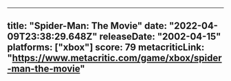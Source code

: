 
---
title: "Spider-Man: The Movie"
date: "2022-04-09T23:38:29.648Z"
releaseDate: "2002-04-15"
platforms: ["xbox"]
score: 79
metacriticLink: "https://www.metacritic.com/game/xbox/spider-man-the-movie"
---
